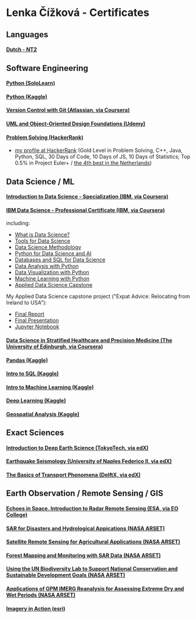 # Lenka Čížková - Certificates


## Languages
#### [Dutch - NT2](https://github.com/lenka-cizkova/Certificates/blob/main/staatsexamenNT2-diploma.pdf)


## Software Engineering
#### [Python (SoloLearn)](https://www.sololearn.com/certificates/CT-VCDXCQVP)
#### [Python (Kaggle)](https://www.kaggle.com/learn/certification/lenkacizkova/python)

#### [Version Control with Git (Atlassian, via Coursera)](https://www.coursera.org/account/accomplishments/verify/ZQ73UVYWST73)

#### [UML and Object-Oriented Design Foundations (Udemy)](https://www.udemy.com/certificate/UC-685227ce-50da-4f30-8504-d801d2c323eb/)

#### [Problem Solving (HackerRank)](https://www.hackerrank.com/certificates/00e04b1a02ae)
- [my profile at HackerRank](https://www.hackerrank.com/lenka_cizkova) 
(Gold Level in Problem Solving, C++, Java, Python, SQL, 30 Days of Code, 10 Days of JS, 10 Days of Statistics; Top 0.5% in Project Euler+ / [the 4th best in the Netherlands](https://www.hackerrank.com/contests/projecteuler/leaderboard?filter=Netherlands&filter_on=country))


## Data Science / ML
#### [Introduction to Data Science - Specialization (IBM, via Coursera)](https://www.coursera.org/account/accomplishments/specialization/Q29RKQWHSYYD)

#### [IBM Data Science - Professional Certificate (IBM, via Coursera)](https://www.coursera.org/account/accomplishments/professional-cert/EJJNZWYTUL6K)

including:
- [What is Data Science?](https://www.coursera.org/account/accomplishments/verify/3F25NBESRJ3W)
- [Tools for Data Science](https://www.coursera.org/account/accomplishments/verify/HXZA46MJM92Y)
- [Data Science Methodology](https://www.coursera.org/account/accomplishments/verify/TZQD3DDGVGBR)
- [Python for Data Science and AI](https://www.coursera.org/account/accomplishments/verify/7P8BF9FK2NYV)
- [Databases and SQL for Data Science](https://www.coursera.org/account/accomplishments/verify/MKMCUZD8NQL8)
- [Data Analysis with Python](https://www.coursera.org/account/accomplishments/verify/SF6N485V47CJ)
- [Data Visualization with Python](https://www.coursera.org/account/accomplishments/verify/M3MVXUD38TSS)
- [Machine Learning with Python](https://www.coursera.org/account/accomplishments/verify/ZYT5DSRC6E3M)
- [Applied Data Science Capstone](https://www.coursera.org/account/accomplishments/verify/99QP6XHQQ7R8)

My Applied Data Science capstone project ("Expat Advice: Relocating from Ireland to USA"):
- [Final Report](https://github.com/lenka-cizkova/IBM-Data-Science/blob/master/IBM_Data_Science_Capstone_Final_Report.pdf)
- [Final Presentation](https://github.com/lenka-cizkova/IBM-Data-Science/blob/master/IBM_Data_Science_Capstone_Final_Presentation.pdf)
- [Jupyter Notebook](https://nbviewer.org/github/lenka-cizkova/IBM-Data-Science/blob/master/IBM_Data_Science_Capstone_Top_Universities_Final_Notebook.ipynb)

#### [Data Science in Stratified Healthcare and Precision Medicine (The University of Edinburgh, via Coursera)](https://www.coursera.org/account/accomplishments/verify/VWSRCLGZTEEH)

#### [Pandas (Kaggle)](https://www.kaggle.com/learn/certification/lenkacizkova/pandas)

#### [Intro to SQL (Kaggle)](https://www.kaggle.com/learn/certification/lenkacizkova/intro-to-sql)

#### [Intro to Machine Learning (Kaggle)](https://www.kaggle.com/learn/certification/lenkacizkova/intro-to-machine-learning)

#### [Deep Learning (Kaggle)](https://github.com/lenka-cizkova/Certificates/blob/main/_certificate_Kaggle_Deep%20Learning(newdesign).png)

#### [Geospatial Analysis (Kaggle)](https://www.kaggle.com/learn/certification/lenkacizkova/geospatial-analysis)


## Exact Sciences
#### [Introduction to Deep Earth Science (TokyoTech, via edX)](https://courses.edx.org/certificates/13c73306ce974d1785af28f7f670e617)

#### [Earthquake Seismology (University of Naples Federico II, via edX)](https://courses.edx.org/certificates/79c294f7e112480da9d4b60a21adfd4c)

#### [The Basics of Transport Phenomena (DelftX, via edX)](https://courses.edx.org/certificates/8782e183d29b4f84b824fa4c9cbe3a95)


## Earth Observation / Remote Sensing / GIS
#### [Echoes in Space. Introduction to Radar Remote Sensing (ESA, via EO College)](https://github.com/lenka-cizkova/Certificates/blob/main/_Echoes_in_space_certificate_LenkaCizkova.pdf)

#### [SAR for Disasters and Hydrological Appications (NASA ARSET)](https://github.com/lenka-cizkova/Certificates/blob/main/certificate_Lenka%20Cizkova_SAR%20for%20Disasters%20and%20Hydrological%20Applications_Dec2019.pdf)

#### [Satellite Remote Sensing for Agricultural Applications (NASA ARSET)](https://github.com/lenka-cizkova/Certificates/blob/main/certificate_NASA_Lenka%20Cizkova_Satellite%20Remote%20Sensing%20for%20Agricultural%20Applications.pdf)

#### [Forest Mapping and Monitoring with SAR Data (NASA ARSET)](https://github.com/lenka-cizkova/Certificates/blob/main/certificate_NASA_Lenka%20Cizkova_Forest%20Mapping%20and%20Monitoring%20with%20SAR%20Data.pdf)

#### [Using the UN Biodiversity Lab to Support National Conservation and Sustainable Development Goals (NASA ARSET)](https://github.com/lenka-cizkova/Certificates/blob/main/certificate_Lenka%20Cizkova_Using%20the%20UN%20Biodiversity%20Lab_.pdf)

#### [Applications of GPM IMERG Reanalysis for Assessing Extreme Dry and Wet Periods (NASA ARSET)](https://github.com/lenka-cizkova/Certificates/blob/main/certificate_Lenka%20Cizkova_Applications%20of%20GPM%20IMERG_Dry%20and%20Wet%20Periods_2020.pdf)

#### [Imagery in Action (esri)](https://github.com/lenka-cizkova/Certificates/blob/main/_certificate_esri_Imagery%20in%20Action_LenkaCizkova_220614.pdf)

